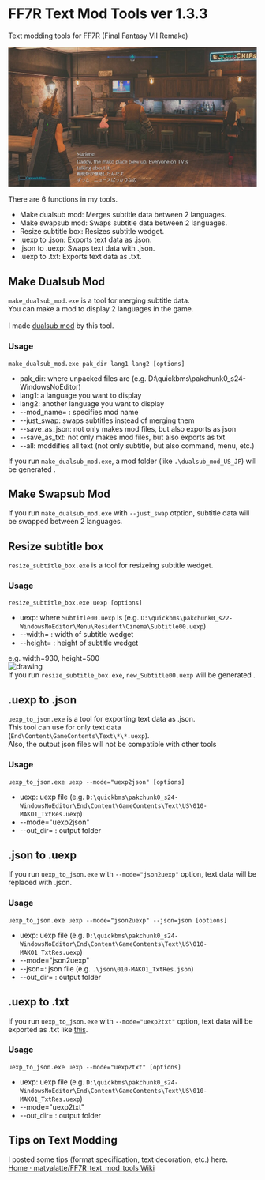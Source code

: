 # FF7R Text Mod Tools ver 1.3.3
Text modding tools for FF7R (Final Fantasy VII Remake)<br>


<img src = "image/ff7r_dualsub_sample.jpg" width=600>

There are 6 functions in my tools.

- Make dualsub mod: Merges subtitle data between 2 languages.
- Make swapsub mod: Swaps subtitle data between 2 languages.
- Resize subtitle box: Resizes subtitle wedget.
- .uexp to .json: Exports text data as .json.
- .json to .uexp: Swaps text data with .json.
- .uexp to .txt: Exports text data as .txt.


## Make Dualsub Mod
`make_dualsub_mod.exe` is a tool for merging subtitle data.<br>
You can make a mod to display 2 languages in the game.<br>
<br>
I made [dualsub mod](https://www.nexusmods.com/finalfantasy7remake/mods/57) by this tool.<br>

### Usage

```
make_dualsub_mod.exe pak_dir lang1 lang2 [options]
```
- pak_dir: where unpacked files are (e.g. D:\quickbms\pakchunk0_s24-WindowsNoEditor)
- lang1: a language you want to display
- lang2: another language you want to display
- --mod_name= : specifies mod name
- --just_swap: swaps subtitles instead of merging them
- --save_as_json: not only makes mod files, but also exports as json
- --save_as_txt: not only makes mod files, but also exports as txt
- --all: moddifies all text (not only subtitle, but also command, menu, etc.) 

If you run `make_dualsub_mod.exe`, a mod folder (like `.\dualsub_mod_US_JP`) will be generated .
## Make Swapsub Mod
If you run `make_dualsub_mod.exe` with `--just_swap` otption, subtitle data will be swapped between 2 languages.

## Resize subtitle box
`resize_subtitle_box.exe` is a tool for resizeing subtitle wedget.
### Usage
```
resize_subtitle_box.exe uexp [options]
```
- uexp: where `Subtitle00.uexp` is (e.g. `D:\quickbms\pakchunk0_s22-WindowsNoEditor\Menu\Resident\Cinema\Subtitle00.uexp`)
- --width= : width of subtitle wedget
- --height= : height of subtitle wedget

e.g. width=930, height=500<br>
<img src="https://user-images.githubusercontent.com/69258547/147376970-76abaa35-dfaa-4b49-94ad-a7a3420c871e.png" alt="drawing" width="600"/>
<br>
If you run `resize_subtitle_box.exe`, `new_Subtitle00.uexp` will be generated .

## .uexp to .json
`uexp_to_json.exe` is a tool for exporting text data as .json.<br>
This tool can use for only text data (`End\Content\GameContents\Text\*\*.uexp`).<br>
Also, the output json files will not be compatible with other tools<br>
### Usage

```
uexp_to_json.exe uexp --mode="uexp2json" [options]
```
- uexp: uexp file (e.g. `D:\quickbms\pakchunk0_s24-WindowsNoEditor\End\Content\GameContents\Text\US\010-MAKO1_TxtRes.uexp`)
- --mode="uexp2json"
- --out_dir= : output folder

## .json to .uexp
If you run `uexp_to_json.exe` with `--mode="json2uexp"` option, text data will be replaced with .json.<br>

### Usage

```
uexp_to_json.exe uexp --mode="json2uexp" --json=json [options]
```
- uexp: uexp file (e.g. `D:\quickbms\pakchunk0_s24-WindowsNoEditor\End\Content\GameContents\Text\US\010-MAKO1_TxtRes.uexp`)
- --mode="json2uexp"
- --json=: json file (e.g. `.\json\010-MAKO1_TxtRes.json`)
- --out_dir= : output folder

## .uexp to .txt
If you run `uexp_to_json.exe` with `--mode="uexp2txt"` option, text data will be exported as .txt like [this](https://github.com/matyalatte/FF7R_text_mod_tools/wiki/Dialog-Test-Data%3F).<br>

### Usage

```
uexp_to_json.exe uexp --mode="uexp2txt" [options]
```
- uexp: uexp file (e.g. `D:\quickbms\pakchunk0_s24-WindowsNoEditor\End\Content\GameContents\Text\US\010-MAKO1_TxtRes.uexp`)
- --mode="uexp2txt"
- --out_dir= : output folder



## Tips on Text Modding
I posted some tips (format specification, text decoration, etc.) here.<br>
[Home · matyalatte/FF7R_text_mod_tools Wiki](https://github.com/matyalatte/FF7R_text_mod_tools/wiki)
